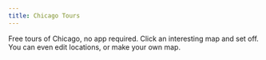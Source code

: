 ```yaml
---
title: Chicago Tours
---
```

Free tours of Chicago, no app required. Click an interesting map and set off. You can even edit locations, or make your own map.